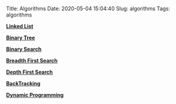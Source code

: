 Title: Algorithms
Date: 2020-05-04 15:04:40
Slug: algorithms
Tags: algorithms

**[Linked List](https://www.jerrulsu.com/LinkedList.html)**

**[Binary Tree](https://www.jerrulsu.com/Binary-Tree-and-Divide-Conquer.html)**

**[Binary Search](https://www.jerrulsu.com/Binary-Search.html)**

**[Breadth First Search](https://www.jerrulsu.com/Breadth-First-Search.html)**

**[Depth First Search]()**

**[BackTracking](https://www.jerrulsu.com/BackTracking.html)**

**[Dynamic Programming](https://www.jerrulsu.com/Dynamic-Programming.html)**

